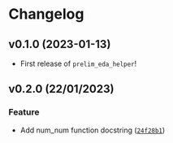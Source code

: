 # Changelog

<!--next-version-placeholder-->


## v0.1.0 (2023-01-13)

- First release of `prelim_eda_helper`!

## v0.2.0 (22/01/2023)
### Feature
* Add num_num function docstring ([`24f28b1`](https://github.com/UBC-MDS/prelim_eda_helper/commit/24f28b1ffd40007b83b3bd876edce5276e364092))
